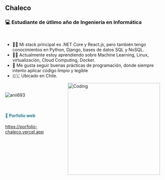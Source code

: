 <section style="position: relative; min-height: 100vh;">
   <h1>Chaleco</h1>
   <h3>💻 Estudiante de útlimo año de Ingeniería en Informática</h3>
   <br>
   <ul>
     <li>🧍‍♂️ Mi stack principal es .NET Core y React.js, pero también tengo conocimientos en Python, Django, bases de datos SQL y NoSQL.</li>
     <li>🧑‍💻 Actualmente estoy aprendiendo sobre Machine Learning, Linux, virtualización, Cloud Computing, Docker.</li>
     <li>🚀 Me gusta seguir buenas prácticas de programación, donde siempre intento aplicar código limpio y legible</li>
     <li>🇨🇱 Ubicado en Chile.</li>
   </ul>


   <img align='right' alt="Coding" width="300" src="https://cdn.dribbble.com/users/1277312/screenshots/14733298/media/39b1045e593737587dd60e42c8422d1f.gif">
   <br>
   
   <p><img src="https://github-readme-stats.vercel.app/api/top-langs?username=Chaleconetwork&show_icons=true&theme=dark&locale=en&layout=compact" alt="anii693" /></p>
   <br>
   <h4 style="color: #227B94"> 💼 Porfolio web</h4>
   <a href="https://porfolio-chaleco.vercel.app" target="_blank" rel="noopener noreferrer">https://porfolio-chaleco.vercel.app</a>
</section>
